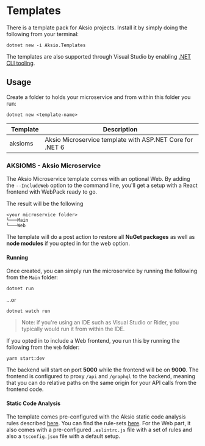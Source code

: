 # Templates

There is a template pack for Aksio projects.
Install it by simply doing the following from your terminal:

```shell
dotnet new -i Aksio.Templates
```

The templates are also supported through Visual Studio
by enabling [.NET CLI tooling](https://devblogs.microsoft.com/dotnet/net-cli-templates-in-visual-studio/).

## Usage

Create a folder to holds your microservice and from within this folder you run:

```shell
dotnet new <template-name>
```

| Template | Description |
| -------- | ----------- |
| aksioms  | Aksio Microservice template with ASP.NET Core for .NET 6 |

### AKSIOMS - Aksio Microservice

The Aksio Microservice template comes with an optional Web. By adding the `--IncludeWeb` option to
the command line, you'll get a setup with a React frontend with WebPack ready to go.

The result will be the following

```shell
<your microservice folder>
└───Main
└───Web
```

The template will do a post action to restore all **NuGet packages** as well as **node modules** if you
opted in for the web option.

#### Running

Once created, you can simply run the microservice by running the following from the `Main` folder:

```shell
dotnet run
```

...or

```shell
dotnet watch run
```

> Note: if you're using an IDE such as Visual Studio or Rider, you typically would run it from within the IDE.

If you opted in to include a Web frontend, you run this by running the following from the `Web` folder:

```shell
yarn start:dev
```

The backend will start on port **5000** while the frontend will be on **9000**. The frontend is configured to
proxy `/api` and `/graphql` to the backend, meaning that you can do relative paths on the same origin for your
API calls from the frontend code.

#### Static Code Analysis

The template comes pre-configured with the Aksio static code analysis rules described [here](https://github.com/aksio-system/Defaults).
You can find the rule-sets [here](https://github.com/aksio-system/Defaults/tree/main/Source/Defaults).
For the Web part, it also comes with a pre-configured `.eslintrc.js` file with a set of rules and also a `tsconfig.json` file
with a default setup.
